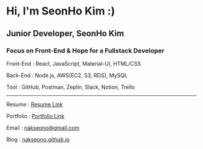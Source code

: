 # Hi, I'm SeonHo Kim :)

## Junior Developer, SeonHo Kim

### Focus on Front-End & Hope for a Fullstack Developer

Front-End : React, JavaScript, Material-UI, HTML/CSS

Back-End : Node.js, AWS(EC2, S3, RDS), MySQL

Tool : GitHub, Postman, Zeplin, Slack, Notion, Trello

---

Resume : [Resume Link](https://bit.ly/2GcjzEb)

Portfolio : [Portfolio Link](https://bit.ly/3nLcxYe)

Email : nakseono@gmail.com

Blog : [nakseono.github.io](https://nakseono.github.io)
